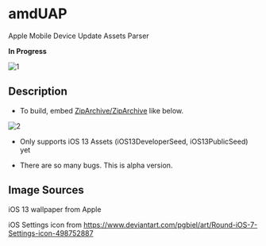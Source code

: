 # amdUAP

Apple Mobile Device Update Assets Parser

**In Progress**

![1](https://live.staticflickr.com/65535/49083911513_2f3c26cbac_o.png)

## Description

- To build, embed [ZipArchive/ZipArchive](https://github.com/ZipArchive/ZipArchive) like below.

![2](https://live.staticflickr.com/65535/49084433066_49e5b614e6_o.png)

- Only supports iOS 13 Assets (iOS13DeveloperSeed, iOS13PublicSeed) yet

- There are so many bugs. This is alpha version.

## Image Sources

iOS 13 wallpaper from Apple

iOS Settings icon from https://www.deviantart.com/pgbiel/art/Round-iOS-7-Settings-icon-498752887
